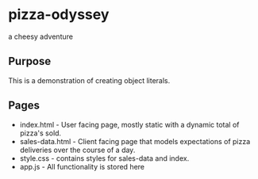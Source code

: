 # pizza-odyssey
a cheesy adventure

## Purpose
This is a demonstration of creating object literals.

## Pages
* index.html - User facing page, mostly static with a dynamic total of pizza's sold.
* sales-data.html - Client facing page that models expectations of pizza deliveries over the course of a day.
* style.css - contains styles for sales-data and index.
* app.js - All functionality is stored here
